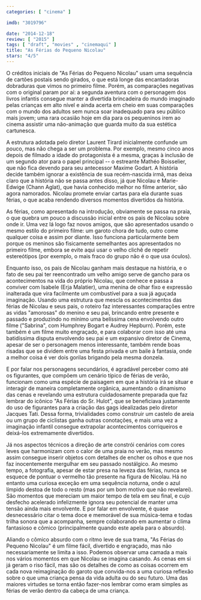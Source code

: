 ```yaml
---
categories: [ "cinema" ]

imdb: "3019796"

date: "2014-12-18"
review: [ "2015" ]
tags: [ "draft", "movies" , "cinemaqui" ]
title: "As Férias do Pequeno Nicolau"
stars: "4/5"
---
```

O créditos iniciais de "As Férias do Pequeno Nicolau" usam uma sequência de cartões postais sendo girados, o que está longe das encantadoras dobraduras que vimos no primeiro filme. Porém, as comparações negativas com o original param por aí: a segunda aventura com o personagem dos livros infantis consegue manter a divertida brincadeira do mundo imaginado pelas crianças em alto nível e ainda acerta em cheio em suas comparações com o mundo dos adultos sem nunca soar inadequado para seu público mais jovem; uma rara ocasião hoje em dia para os pequeninos irem ao cinema assistir uma não-animação que guarda muito da sua estética cartunesca.

A estrutura adotada pelo diretor Laurent Tirard inicialmente confunde um pouco, mas não chega a ser um problema. Por exemplo, mesmo cinco anos depois de filmado a idade do protagonista é a mesma, graças à inclusão de um segundo ator para o papel principal -- o estreante Mathéo Boisselier, que não fica devendo para seu antecessor Maxime Godart. A história decide também ignorar a existência de sua recém-nascida irmã, mas deixa claro que a história não se passa antes disso, já que Nicolau e Marie-Edwige (Chann Aglat), que havia conhecido melhor no filme anterior, são agora namorados. Nicolau promete enviar cartas para ela durante suas férias, o que acaba rendendo diversos momentos divertidos da história.

As férias, como apresentado na introdução, obviamente se passa na praia, o que quebra um pouco a discussão inicial entre os pais de Nicolau sobre onde ir. Uma vez lá logo faz novos amigos, que são apresentados usando o mesmo estilo do primeiro filme: um garoto chora de tudo, outro come qualquer coisa e assim por diante. Isso funciona particularmente bem porque os meninos são fisicamente semelhantes aos apresentados no primeiro filme, embora se evite aqui usar o velho clichê de repetir estereótipos (por exemplo, o mais fraco do grupo não é o que usa óculos).

Enquanto isso, os pais de Nicolau ganham mais destaque na história, e o fato de seu pai ter reencontrado um velho amigo serve de gancho para os acontecimentos na vida do próprio Nicolau, que conhece e passa a conviver com Isabele (Erja Malatier), uma menina de olhar fixo e expressão inalterada que vira facilmente um combustível para a sua já aguçada imaginação. Usando uma estrutura que mescla os acontecimentos das férias de Nicolau e seus pais, o roteiro faz interessantes comparações entre as vidas "amorosas" do menino e seu pai, brincando entre presente e passado e produzindo no mínimo uma belíssima cena envolvendo outro filme ("Sabrina", com Humphrey Bogart e Audrey Hepburn). Porém, este também é um filme muito engraçado, e para colaborar com isso até uma batidíssima disputa envolvendo seu pai e um expansivo diretor de Cinema, apesar de ser o personagem menos interessante, também rende boas risadas que se dividem entre uma festa privada e um baile à fantasia, onde a melhor coisa é ver dois gorilas brigando pela mesma donzela.

E por falar nos personagens secundários, é agradável perceber como até os figurantes, que compõem um cenário típico de férias de verão, funcionam como uma espécie de paisagem em que a história irá se situar e interagir de maneira completamente orgânica, aumentando o dinamismo das cenas e revelando uma estrutura cuidadosamente preparada que faz lembrar do icônico "As Férias do Sr. Hulot", que se beneficiava justamente do uso de figurantes para a criação das gags idealizadas pelo diretor Jacques Tati. Dessa forma, trivialidades como construir um castelo de areia ou um grupo de ciclistas ganha outras conotações, e mais uma vez a imaginação infantil consegue extrapolar acontecimentos corriqueiros e deixá-los extremamente divertidos.

Já nos aspectos técnicos a direção de arte constrói cenários com cores leves que harmonizam com o calor de uma praia no verão, mas mesmo assim consegue inserir objetos com detalhes de encher os olhos e que nos faz inocentemente mergulhar em seu passado nostálgico. Ao mesmo tempo, a fotografia, apesar de estar presa na leveza das férias, nunca se esquece de pontuar o vermelho tão presente na figura de Nicolau. Há no entanto uma curiosa exceção em uma sequência noturna, onde o azul límpido destoa de todo o resto (mas por um bom motivo que não revelarei). São momentos que mereciam um maior tempo de tela em seu final, e cujo desfecho acelerado infelizmente ignora seu potencial de manter uma tensão ainda mais envolvente. E por falar em envolvente, é quase desnecessário citar o tema doce e memorável de sua música-tema e todas trilha sonora que a acompanha, sempre colaborando em aumentar o clima fantasioso e cômico (principalmente quando este apela para o absurdo).

Aliando o cômico absurdo com o ritmo leve de sua trama, "As Férias do Pequeno Nicolau" é um filme fácil, divertido e engraçado, mas não necessariamente se limita a isso. Podemos observar uma camada a mais nos vários momentos em que Nicolau se imagina casando. As cenas em si já geram o riso fácil, mas são os detalhes de como as coisas ocorrem em cada nova reimaginação do garoto que convida-nos a uma curiosa reflexão sobre o que uma criança pensa da vida adulta ou do seu futuro. Uma das maiores virtudes se torna então fazer-nos lembrar como eram simples as férias de verão dentro da cabeça de uma criança.
